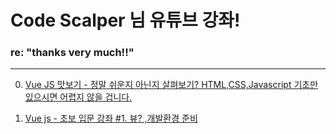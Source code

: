 # Code Scalper 님 유튜브 강좌!
### re: "thanks very much!!"
___

00. [Vue JS 맛보기 - 정말 쉬운지 아닌지 살펴보기? HTML,CSS,Javascript 기초만 있으시면 어렵지 않을 겁니다.](https://www.youtube.com/watch?v=QtQ-xbLyaqI)

01. [Vue js - 초보 입문 강좌 #1. 뷰? ,개발환경 준비](https://www.youtube.com/watch?v=DmgAvJhK3YE) 
